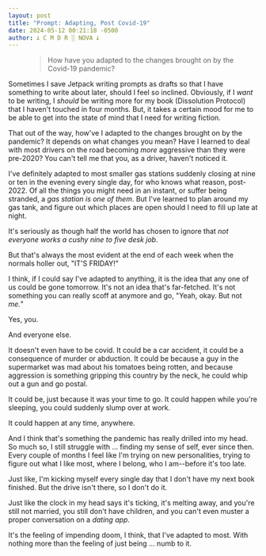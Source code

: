 ```yaml
---
layout: post
title: "Prompt: Adapting, Post Covid-19"
date: 2024-05-12 00:21:18 -0500
author: 𐕣 C M D R ░ NOVA 𐕣
---
```


<!-- wp:pullquote -->
<figure class="wp-block-pullquote"><blockquote><p>How have you adapted to the changes brought on by the Covid-19 pandemic?</p></blockquote></figure>
<!-- /wp:pullquote -->

<!-- wp:paragraph -->
<p>Sometimes I save Jetpack writing prompts as drafts so that I have something to write about later, should I feel so inclined. Obviously, if I <em>want</em> to be writing, I <em>should</em> be writing more for my book (Dissolution Protocol) that I haven't touched in four months. But, it takes a certain mood for me to be able to get into the state of mind that I need for writing fiction.</p>
<!-- /wp:paragraph -->

<!-- wp:paragraph -->
<p>That out of the way, how've I adapted to the changes brought on by the pandemic? It depends on what changes you mean? Have I learned to deal with most drivers on the road becoming <em>more</em> aggressive than they were pre-2020? You can't tell me that you, as a driver, haven't noticed it.</p>
<!-- /wp:paragraph -->

<!-- wp:paragraph -->
<p>I've definitely adapted to most smaller gas stations suddenly closing at nine or ten in the evening every single day, for who knows what reason, post-2022. Of all the things you might need in an instant, or suffer being stranded, a <em>gas station is one of them</em>. But I've learned to plan around my gas tank, and figure out which places are open should I need to fill up late at night.</p>
<!-- /wp:paragraph -->

<!-- wp:paragraph -->
<p>It's seriously as though half the world has chosen to ignore that <em>not everyone works a cushy nine to five desk job</em>.</p>
<!-- /wp:paragraph -->

<!-- wp:paragraph -->
<p>But that's always the most evident at the end of each week when the normals holler out, "IT'S FRIDAY!"</p>
<!-- /wp:paragraph -->

<!-- wp:paragraph -->
<p>I think, if I could say I've adapted to anything, it is the idea that any one of us could be gone tomorrow. It's not an idea that's far-fetched. It's not something you can really scoff at anymore and go, "Yeah, okay. But not <em>me.</em>"</p>
<!-- /wp:paragraph -->

<!-- wp:paragraph -->
<p>Yes, you.</p>
<!-- /wp:paragraph -->

<!-- wp:paragraph -->
<p>And everyone else.</p>
<!-- /wp:paragraph -->

<!-- wp:paragraph -->
<p>It doesn't even have to be covid. It could be a car accident, it could be a consequence of murder or abduction. It could be because a guy in the supermarket was mad about his tomatoes being rotten, and because aggression is something gripping this country by the neck, he could whip out a gun and go postal. </p>
<!-- /wp:paragraph -->

<!-- wp:paragraph -->
<p>It could be, just because it was your time to go. It could happen while you're sleeping, you could suddenly slump over at work.</p>
<!-- /wp:paragraph -->

<!-- wp:paragraph -->
<p>It could happen at any time, anywhere.</p>
<!-- /wp:paragraph -->

<!-- wp:paragraph -->
<p>And I think that's something the pandemic has really drilled into my head. So much so, I still struggle with ... finding my sense of self, ever since then. Every couple of months I feel like I'm trying on new personalities, trying to figure out what I like most, where I belong, who I am--before it's too late.</p>
<!-- /wp:paragraph -->

<!-- wp:paragraph -->
<p>Just like, I'm kicking myself every single day that I don't have my next book finished. But the drive isn't there, so I don't do it.</p>
<!-- /wp:paragraph -->

<!-- wp:paragraph -->
<p>Just like the clock in my head says it's ticking, it's melting away, and you're still not married, you still don't have children, and you can't even muster a proper conversation on a <em>dating app.</em></p>
<!-- /wp:paragraph -->

<!-- wp:paragraph -->
<p>It's the feeling of impending doom, I think, that I've adapted to most. With nothing more than the feeling of just being ... numb to it.</p>
<!-- /wp:paragraph -->